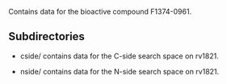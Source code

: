 Contains data for the bioactive compound F1374-0961.

## Subdirectories

- cside/ contains data for the C-side search space on rv1821.

- nside/ contains data for the N-side search space on rv1821.

